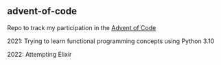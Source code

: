## advent-of-code
Repo to track my participation in the [Advent of Code](https://adventofcode.com/)

2021: Trying to learn functional programming concepts using Python 3.10

2022: Attempting Elixir 
